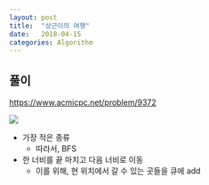 ```yaml
---
layout: post
title:  "상근이의 여행"
date:   2018-04-15
categories: Algorithm
---
```


## 풀이

<https://www.acmicpc.net/problem/9372>

![](/image/sang00.png)

- 가장 적은 종류
  - 따라서, BFS
- 한 너비를 끝 마치고 다음 너비로 이동
  - 이를 위해, 현 위치에서 갈 수 있는 곳들을 큐에 add





